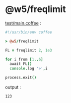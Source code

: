 [‼️]: ✏️README.mdt

# @w5/freqlimit

[test/main.coffee](./test/main.coffee) :

```coffee
#!/usr/bin/env coffee

> @w5/freqlimit

FL = freqlimit 2, 1e3

for i from [1..6]
  await FL()
  console.log '>',i

process.exit()
```

output :

```
123
```
